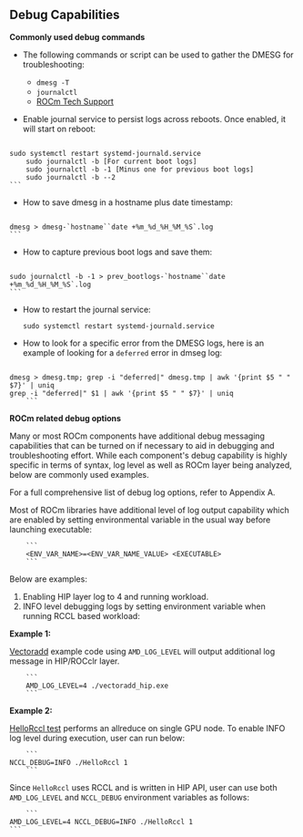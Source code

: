 ## **Debug Capabilities**

**Commonly used debug** **commands**

-    The following commands or script can be used to gather the DMESG for troubleshooting:

        - `dmesg -T`
        - `journalctl`
        - [ROCm Tech Support](https://github.com/amddcgpuce/rocmtechsupport/)

-    Enable journal service to persist logs across reboots. Once enabled, it will start on reboot:

        ```
	sudo systemctl restart systemd-journald.service
        sudo journalctl -b [For current boot logs]
        sudo journalctl -b -1 [Minus one for previous boot logs]
        sudo journalctl -b --2
	```	

-    How to save dmesg in a hostname plus date timestamp:
	
        ```
	dmesg > dmesg-`hostname``date +%m_%d_%H_%M_%S`.log
	```
				
-    How to capture previous boot logs and save them:

        ```
	sudo journalctl -b -1 > prev_bootlogs-`hostname``date +%m_%d_%H_%M_%S`.log
	```									     										 
-    How to restart the journal service:
	
        ```
        sudo systemctl restart systemd-journald.service
        ```

-    How to look for a specific error from the DMESG logs, here is an example of looking for a `deferred` error in dmseg log:

        ```
	dmesg > dmesg.tmp; grep -i "deferred|" dmesg.tmp | awk '{print $5 " " $7}' | uniq
	grep -i "deferred|" $1 | awk '{print $5 " " $7}' | uniq
        ```

**ROCm related debug options**

Many or most ROCm components have additional debug messaging capabilities that can be turned on if necessary to aid in debugging and troubleshooting effort. While each component's debug capability is highly specific in terms of syntax, log level as well as ROCm layer being analyzed, below are commonly used examples. 

For a full comprehensive list of debug log options, refer to Appendix A.

Most of ROCm libraries have additional level of log output capability which are enabled by setting environmental variable in the usual way before launching executable:

        ```
        <ENV_VAR_NAME>=<ENV_VAR_NAME_VALUE> <EXECUTABLE>
        ```

Below are examples:
1. Enabling HIP layer log to 4 and running workload.
2. INFO level debugging logs by setting environment variable when running RCCL based workload:

**Example 1:**

[Vectoradd](https://github.com/ROCm-Developer-Tools/HIP-Examples/tree/master/vectorAdd) example code using `AMD_LOG_LEVEL` will output additional log message in HIP/ROCclr layer.
    
        ```
        AMD_LOG_LEVEL=4 ./vectoradd_hip.exe
        ```
    
**Example 2:**

[HelloRccl test](https://github.com/ROCmSoftwarePlatform/rccl/tree/develop/tools/HelloRccl) performs an allreduce on single GPU node. To enable INFO log level during execution, user can run below:

        ```
	NCCL_DEBUG=INFO ./HelloRccl 1
        ```

Since `HelloRccl` uses RCCL and is written in HIP API, user can use both `AMD_LOG_LEVEL` and `NCCL_DEBUG` environment variables as follows:

        ```
	AMD_LOG_LEVEL=4 NCCL_DEBUG=INFO ./HelloRccl 1
	```
